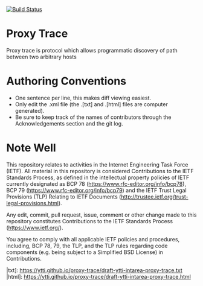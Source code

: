 [![Build Status](https://api.travis-ci.com/ytti/proxy-trace.svg)](https://travis-ci.com/ytti/proxy-trace)

# Proxy Trace
Proxy trace is protocol which allows programmatic discovery of path between two arbitrary hosts

# Authoring Conventions

* One sentence per line, this makes diff viewing easiest.
* Only edit the .xml file (the .[txt] and .[html] files are computer generated).
* Be sure to keep track of the names of contributors through the Acknowledgements section and the git log.

# Note Well

This repository relates to activities in the Internet Engineering Task Force
(IETF). All material in this repository is considered Contributions to the IETF
Standards Process, as defined in the intellectual property policies of IETF
currently designated as BCP 78 (https://www.rfc-editor.org/info/bcp78), BCP 79
(https://www.rfc-editor.org/info/bcp79) and the IETF Trust Legal Provisions
(TLP) Relating to IETF Documents (http://trustee.ietf.org/trust-legal-provisions.html).

Any edit, commit, pull request, issue, comment or other change made to this
repository constitutes Contributions to the IETF Standards Process
(https://www.ietf.org/).

You agree to comply with all applicable IETF policies and procedures,
including, BCP 78, 79, the TLP, and the TLP rules regarding code components
(e.g. being subject to a Simplified BSD License) in Contributions.

|txt]: https://ytti.github.io/proxy-trace/draft-ytti-intarea-proxy-trace.txt
|html]: https://ytti.github.io/proxy-trace/draft-ytti-intarea-proxy-trace.html
